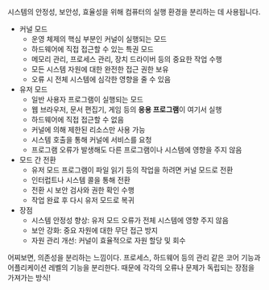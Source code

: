 시스템의 안정성, 보안성, 효율성을 위해 컴퓨터의 실행 환경을 분리하는 데 사용됩니다.

- 커널 모드
    - 운영 체제의 핵심 부분인 커널이 실행되는 모드
    - 하드웨어에 직접 접근할 수 있는 특권 모드
    - 메모리 관리, 프로세스 관리, 장치 드라이버 등의 중요한 작업 수행
    - 모든 시스템 자원에 대한 완전한 접근 권한 보유
    - 오류 시 전체 시스템에 심각한 영향을 줄 수 있음
- 유저 모드
    - 일반 사용자 프로그램이 실행되는 모드
    - 웹 브라우저, 문서 편집기, 게임 등의 **응용 프로그램**이 여기서 실행
    - 하드웨어에 직접 접근할 수 없음
    - 커널에 의해 제한된 리소스만 사용 가능
    - 시스템 호출을 통해 커널에 서비스를 요청
    - 프로그램 오류가 발생해도 다른 프로그램이나 시스템에 영향을 주지 않음
- 모드 간 전환
    - 유저 모드 프로그램이 파일 읽기 등의 작업을 하려면 커널 모드로 전환
    - 인터럽트나 시스템 콜을 통해 전환
    - 전환 시 보안 검사와 권한 확인 수행
    - 작업 완료 후 다시 유저 모드로 복귀
- 장점
    - 시스템 안정성 향상: 유저 모드 오류가 전체 시스템에 영향 주지 않음
    - 보안 강화: 중요 자원에 대한 무단 접근 방지
    - 자원 관리 개선: 커널이 효율적으로 자원 할당 및 회수

어찌보면, 의존성을 분리하는 느낌이다. 프로세스, 하드웨어 등의 관리 같은 코어 기능과 어플리케이션 레벨의 기능을 분리한다. 때문에 각각의 오류나 문제가 독립되는 장점을 가져가는 방식!